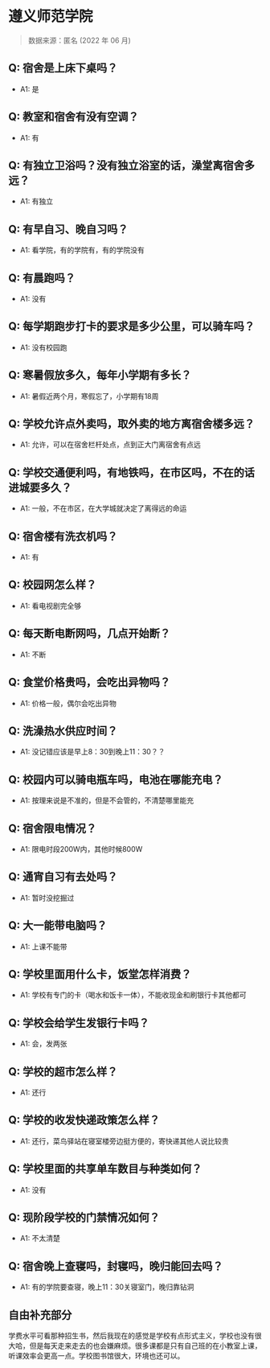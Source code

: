 # 遵义师范学院

> 数据来源：匿名 (2022 年 06 月)

## Q: 宿舍是上床下桌吗？

- A1: 是

## Q: 教室和宿舍有没有空调？

- A1: 有

## Q: 有独立卫浴吗？没有独立浴室的话，澡堂离宿舍多远？

- A1: 有独立

## Q: 有早自习、晚自习吗？

- A1: 看学院，有的学院有，有的学院没有

## Q: 有晨跑吗？

- A1: 没有

## Q: 每学期跑步打卡的要求是多少公里，可以骑车吗？

- A1: 没有校园跑

## Q: 寒暑假放多久，每年小学期有多长？

- A1: 暑假近两个月，寒假忘了，小学期有18周

## Q: 学校允许点外卖吗，取外卖的地方离宿舍楼多远？

- A1: 允许，可以在宿舍栏杆处点，点到正大门离宿舍有点远

## Q: 学校交通便利吗，有地铁吗，在市区吗，不在的话进城要多久？

- A1: 一般，不在市区，在大学城就决定了离得远的命运

## Q: 宿舍楼有洗衣机吗？

- A1: 有

## Q: 校园网怎么样？

- A1: 看电视剧完全够

## Q: 每天断电断网吗，几点开始断？

- A1: 不断

## Q: 食堂价格贵吗，会吃出异物吗？

- A1: 价格一般，偶尔会吃出异物

## Q: 洗澡热水供应时间？

- A1: 没记错应该是早上8：30到晚上11：30？？

## Q: 校园内可以骑电瓶车吗，电池在哪能充电？

- A1: 按理来说是不准的，但是不会管的，不清楚哪里能充

## Q: 宿舍限电情况？

- A1: 限电时段200W内，其他时候800W

## Q: 通宵自习有去处吗？

- A1: 暂时没挖掘过

## Q: 大一能带电脑吗？

- A1: 上课不能带

## Q: 学校里面用什么卡，饭堂怎样消费？

- A1: 学校有专门的卡（喝水和饭卡一体），不能收现金和刷银行卡其他都可

## Q: 学校会给学生发银行卡吗？

- A1: 会，发两张

## Q: 学校的超市怎么样？

- A1: 还行

## Q: 学校的收发快递政策怎么样？

- A1: 还行，菜鸟驿站在寝室楼旁边挺方便的，寄快递其他人说比较贵

## Q: 学校里面的共享单车数目与种类如何？

- A1: 没有

## Q: 现阶段学校的门禁情况如何？

- A1: 不太清楚

## Q: 宿舍晚上查寝吗，封寝吗，晚归能回去吗？

- A1: 有的学院要查寝，晚上11：30关寝室门，晚归靠钻洞

## 自由补充部分

学费水平可看那种招生书，然后我现在的感觉是学校有点形式主义，学校也没有很大哈，但是每天走来走去的也会嫌麻烦。很多课都是只有自己班的在小教室上课，听课效率会更高一点。学校图书馆很大，环境也还可以。